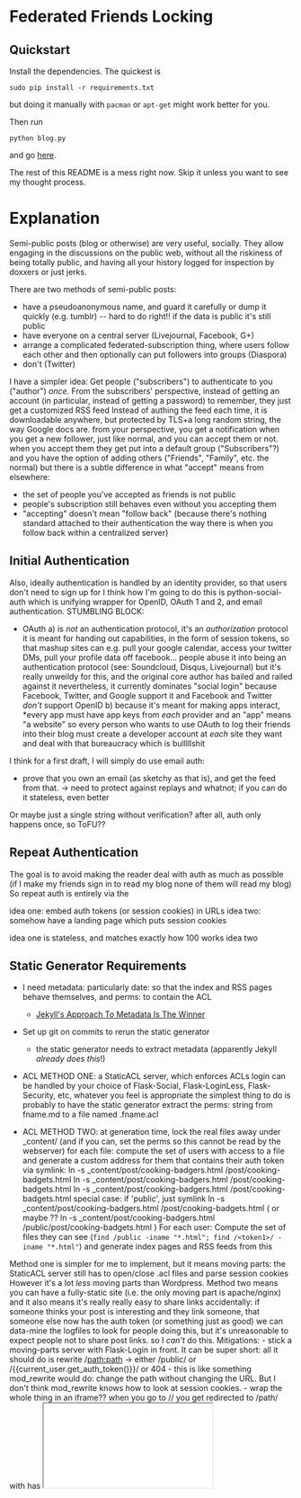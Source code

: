 Federated Friends Locking
=========================


## Quickstart

Install the dependencies. The quickest is
```
sudo pip install -r requirements.txt
```
but doing it manually with `pacman` or `apt-get` might work better for you.

Then run
```
python blog.py
```
and go [here](http://localhost:5000).


The rest of this README is a mess right now. Skip it unless you want to see my thought process.

# Explanation



Semi-public posts (blog or otherwise) are very useful, socially.
They allow engaging in the discussions on the public web,
without all the riskiness of being totally public,
and having all your history logged for inspection by doxxers or just jerks.

There are two methods of semi-public posts:
- have a pseudoanonymous name, and guard it carefully or dump it quickly (e.g. tumblr) -- hard to do right!! if the data is public it's still public
- have everyone on a central server (Livejournal, Facebook, G+)
- arrange a complicated federated-subscription thing, where users follow each other and then optionally can put followers into groups (Diaspora)
- don't (Twitter)

I have a simpler idea:
 Get people ("subscribers") to authenticate to you ("author") *once*.
 From the subscribers' perspective, instead of getting an account (in particular, instead of getting a password) to remember, they just get a customized RSS feed
   Instead of authing the feed each time, it is downloadable anywhere, but protected by TLS+a long random string, the way Google docs are.
 from your perspective, you get a notification when you get a new follower,
 just like normal, and you can accept them or not. when you accept them they get put into a default group ("Subscribers"?) and you have the option of adding others ("Friends", "Family", etc. the normal)
 but there is a subtle difference in what "accept" means from elsewhere:
 - the set of people you've accepted as friends is not public
 - people's subscription still behaves even without you accepting them
 - "accepting" doesn't mean "follow back" (because there's nothing standard attached to their authentication the way there is when you follow back within a centralized server)
 



Initial Authentication
----------------------

Also, ideally authentication is handled by an identity provider, so that users don't need to sign up for 
I think how I'm going to do this is python-social-auth
which is  unifying wrapper for OpenID, OAuth 1 and 2, and email authentication.
 STUMBLING BLOCK:
  - OAuth a) is *not* an authentication protocol, it's an *authorization* protocol
             it is meant for handing out capabilities, in the form of session tokens, so that mashup sites can e.g. pull your google calendar, access your twitter DMs, pull your profile data off facebook...
               people abuse it into being an authentication protocol (see: Soundcloud, Disqus, Livejournal)
               but it's really unweildy for this, and the original core author has bailed and railed against it
               nevertheless, it currently dominates "social login" because Facebook, Twitter, and Google support it and Facebook and Twitter *don't* support OpenID
          b) because it's meant for making apps interact, *every app must have app keys from *each* provider
             and an "app" means "a website"
             so every person who wants to use OAuth to log their friends into their blog must create a developer account at *each* site they want and deal with that bureaucracy
             which is bulllllshit

I think for a first draft, I will simply do use email auth:
- prove that you own an email (as sketchy as that is), and get the feed from that.
   -> need to protect against replays and whatnot; if you can do it stateless, even better

Or maybe just a single string without verification? after all, auth only happens once, so ToFU??


Repeat Authentication
---------------------

The goal is to avoid making the reader deal with auth as much as possible (if I make my friends sign in to read my blog none of them will read my blog)
So repeat auth is entirely via the 

 idea one: embed auth tokens (or session cookies) in URLs
 idea two: somehow have a landing page which puts session cookies 


idea one is stateless, and matches exactly how 100 works
idea two


Static Generator Requirements
-----------------------------

- I need metadata: particularly date: so that the index and RSS pages behave themselves, and perms: to contain the ACL
  -  [Jekyll's Approach To Metadata Is The Winner](http://jekyllrb.com/docs/frontmatter/)
- Set up git on commits to rerun the static generator
  - the static generator needs to extract metadata
    (apparently Jekyll *already does this*!)


- ACL METHOD ONE:  a StaticACL server, which enforces ACLs
    login can be handled by your choice of Flask-Social, Flask-LoginLess, Flask-Security, etc, whatever you feel is appropriate
    the simplest thing to do is probably to have the static generator extract the perms: string from fname.md to a file named .fname.acl
- ACL METHOD TWO:  at generation time, lock the real files away under _content/ (and if you can, set the perms so this cannot be read by the webserver)
   for each file:
     compute the set of users with access to a file and generate a custom address for them that contains their auth token via symlink:
      ln -s _content/post/cooking-badgers.html <token1>/post/cooking-badgets.html
      ln -s _content/post/cooking-badgers.html <token2>/post/cooking-badgets.html
      ln -s _content/post/cooking-badgers.html <token3>/post/cooking-badgets.html
     special case: if 'public', just symlink 
      ln -s _content/post/cooking-badgers.html /post/cooking-badgets.html
     ( or maybe ??
      ln -s _content/post/cooking-badgers.html /public/post/cooking-badgets.html )
   For each user:
     Compute the set of files they can see (`find /public -iname "*.html"; find /<token1>/ -iname "*.html"`)
     and generate index pages and RSS feeds from this

 Method one is simpler for me to implement, but it means moving parts: the StaticACL server still has to open/close .acl files and parse session cookies
   However it's a lot *less* moving parts than Wordpress.
 Method two means you can have a fully-static site (i.e. the only moving part is apache/nginx)
 and it also means it's really really easy to share links accidentally: if someone thinks your post is interesting and they link someone, that someone else now has the auth token (or something just as good)
   we can data-mine the logfiles to look for people doing this, but it's unreasonable to expect people not to share post links. so I *can't* do this.
  Mitigations:
    - stick a moving-parts server with Flask-Login in front. It can be super short: all it should do is rewrite /<path:path> -> either /public/<path> or /{{current_user.get_auth_token()}}/<path> or 404
      - this is like something mod_rewrite would do: change the path without changing the URL. But I don't think mod_rewrite knows how to look at session cookies.
    - wrap the whole thing in an iframe?? when you go to /<token>/<path> you get redirected to /path/ with has <iframe src="/_<token>/<path>">
 hmm
 So the KISS principle here is leaning against Method Two. Initially, it seems like a good idea: make the whole site static and your done. but doing that securely is ..hard. because...TOCTOU?
  but if I invest all the effort to write that code and generate those gazillion files and then I *still* need a webapp server, what's the point?
  
- (it would be nice if my work is reusable for non-static sites too; which is why Flask-ACL is written like it is..)

- I need a web editor (this part is *not* static):
  - trigger a git commit on edits
  - let you look back through the git history of a file
  PlainTextEditor:
   - just edit the raw file in a <textarea>
  MarkdownPostEditor:
    - use a fancy Markdown editor (if javascript is available)
      and metadata widgets like datetime and title(?), and the
      editor should understand metadata how to translate HTML5 widgets <-> YAML metadata.
    - supports attachments ---- getting this smooth is a hard UX problem, because you should be able to drop an image in and then preview the post and *see* the image, which might happen before the image is actually up on the server, so...?)
- To protect the web editor itself, either:
  - attack Flask-Login in front of it (@login_required)
  - simply generate an auth token for yourself and mv editor.html /editor_<token>.html. So then there's no login system needed, you just keep your token private.
     you could even set it up to PGP-email you a new token regularly
  or you can skip the editor entirely and just edit by ssh'ing in (or better: git clone + edit + git push)
  (but I would li
- Adding comments:
  - Add a mini version of the web editor (which is one-way only), that uses the same mechanism of retriggeringyou could trigger a rebuild
 These exist...somewhere
 The web editor is *not* part of the static site (so the static site should be a module, which Flask wants me to call a Blueprint)
  simplest way to deploy


Options:
* Jekyll (the most popular) (in ruby)
* https://github.com/andrejewski/reem (in javascript)


scraps
------

side idea: HTTP auth is broken, both digest and the challenge-response form
 but you could do the same idea but stronger---using hmac-sha2 instead of md5---with a bit of javascript (actually, with sjcl)
 and you could use privnote's trick of hiding a key in the #-mark anchor bit so that browsers never transmit the key
 in detail:
 your key link is site.com/auth/<userid>#<key>
 this page downloads sjcl and some javascript and a challenge string C (e.g. in a cookie), you compute H(k, C), put it in a cookie (which you can do from javascript, right?) and send it back; that cookie is then your auth token
  attacks: if someone can script inject (eg if you're not using HTTPS, or maybe XSS) then they can get the key and relay it to themselves

Really, the problem is the sign in step. That's what I'm trying to eliminate.
 The architectures already in place solve most of this.
 Really what I want
 HTTP auth (Basic and Digest) are no good. Basic auth is a joke --- it transmits the password in the clear
  Digest auth is vulnerable to downgrade attacks (pushing the auth to basic) which
  and it only uses MD5, which is dead, but cannot be removed due to stupid.
 also the UI is super shitty: 

 so basically cookies are better

my third idea is to look at the referrer header: in order to access /<x> you MUST access /<auth>/<x> first, and then
 either I record something in the (internal) Session or
 I reparse the Referer header (I could dig out Flask's route-matching subroutine, but I suspect it's not part of the public API...)

the problem with a cookie it only auths



USEFUL TIP:
 http://flask.pocoo.org/docs/0.10/patterns/appdispatch/
  you can write your app assuming it is single-user only (much simpler!)
  and then use WSGI middleware to generate and route to an app instance per user



I like capabilities because they are novel to me.


(( theme: use itsdangerous to do the syncookies trick: avoid keeping as much state as possible by making the client store it for us. send them base64'd-json with a MAC on the end ))


(( point: make sure not to fail open!! we need to prefer locked to unlocked ))
 maybe the best thing for this is:
  - GET /x first looks for x.locked; if it finds it it checks for a cookie containing base64(("x",timestamp,HMAC(k, ("x", timestamp))) and that timestamp > time.time()
      ((note: the tuples need to be suitable serialized first; struct.pack or pickle or something))
      if these pass, 200 and return the content
      if fail, 403 (or should we 404, so that people can't even get anything by guessing filenames?)
    else, look for x. if this is found, 200 and return it
    if not, 404
    Notice: this fails-closed: if /x.locked and /x exist then the second is ignored (and UX point: warn about these shadowing files at every opportunity)
            and there's no attached ACL list which, if deleted or erased from the file. It's just, is this world readable or not, and if not, a capability protocol.
  

we could wrap a pre-existing blog site in this by proxying: instead of asking the disk for x.locked and x, we ask another webserver for them
but it would be ungainly in other ways: how would you edit the blog posts in the first place?


UX points
--------
- when the private feed URL is handed out, it should be stressed that it is a *private* feed
- each friendslocked post should have a [THIS POST IS FRIENDSLOCKED] header
- links to ways to import it into systems people already use (LJ and tumblr can both syndicate feeds for you)
   (is there an FB syndicator? There seems to be companies that have made FB plugins which will relay RSS to a public facebook page
     e.g. http://www.ilovefreesoftware.com/09/webware/rss-to-twitter-facebook-myspace-linkedin-dlvr-it.html
     but there doesn't seem to obviously be any which take private feed and syndicate it into a facebook feed.
      I could..what... offer to give email notifications?)
- the privacy settings need to be integrated into the post editor. it must be doable at runtime.
  - the choices are "Public" or any set combination of groups (notated with +s and -s); also each subscriber is implicitly in a group of one, so that you can + or - individual people
  - since i don't necessarily want to tie this to any framework, i wonder if there can be and AJAX widget you drop on the post editor that handles this?
- if you could integrate your pre-existing PIM, especially the pre-existing PIM groups



Online Markdown editors:
* (from https://codegeekz.com/markdown-editors-and-tools/)
 the top of the pack seem to be:
 -https://code.google.com/p/pagedown/wiki/PageDown (aka StackEdit)
 -https://oscargodson.github.io/EpicEditor/
 - http://www.codingdrama.com/bootstrap-markdown/ --- has an excellent trick: *any* html tag can become a markdown block
    and can also work around textareas
    which is good for fallback...
   http://markitup.jaysalvat.com/home/ also works on textareas, but bootstrap-markdown looks cleaner
    anyway, basing on a textarea is probably a better plan because then we can design restricted-first
 -Dillinger, but it's too bloated for my taste
 - http://hallojs.org/demo/markdown/
 - https://github.com/cangelis/jquery-markdown
 semi-related: http://dropplets.com/ has beeeeeautiful CSS, but is nothing new elsewhere really



Feed Generators
* feedgenerator - "standalone django.utils.feedgenerator"
  used by pelican



Webmentions
-----------

The webmention spec is a stripped down version of trackbacks.
trackbacks/pingbacks needed an XMLRPC endpoint to handle stuff, which sort of implied a running database and a bunch of boilerplate.

Webmentions are more RESTful
The `protocol http://indiewebcamp.com/webmention-spec` is:
0. there are two URLs: sender and receiver. sender has 'mentioned' (think "commented on" or "reblogged" -- note: requires each comment to have a permalink of its own, which is not that unusual these days, but by no means universal or easy) receiver and wants to notify him.
1. Discovery: sender GETs https://receiver-site/postname and scans the HTML for <link rel="webmention">. If found, the href is taken as the "webmention endpoint".
2. Notification: sender POSTs http://receiver-site/webmention_listener {sender=<sender>, receiver=<receiver>}
3. Verification: receiver (asynchronously) GETs <sender> and scans the HTML for <receiver>.
4. (optional) receiver extracts microformats from the

This system lets anyone make the server hit any URL, simply by telling it lots of false URLs have mentioned one of its posts, which is a bandwidth amplification vuln.

This protocol is simpler on the wire, but it still uses endpoints and it still requires coordination.
If the protocol was *fully* RESTful then it would use the source and target URLs direct
I have a better design:
 Replace 1 and 2 with GET and Referrers:
   the webmention endpoint is *always* the receiver itself
   and notification is sender GETs receiver with `Referrer: sender` 
- This is 100% compatible with all existing systems: you don't need to put up weird POST handlers, and there's no need for discovery because if the receiver doesn't do webmentions it'll just ignore it as if it was any other browser request
- this requires some middleware, or mod_webmention, or something. but that's not unreasonable. the backend server can be entirely static.
 if receiver knows about webmentions, it can at that point spawn a subprocess to check the incoming link for mentions
   and instead of thinking of it as verification, make step 4 non-optional and instead think of the reverse GET as *finding the content*: you don't count it as a webmention unless you discover the mention microformat on the reverse link with a link to you.
 now, using Referrer means that every visitor who follows the link outwards will trigger you to poll again. for example, everyone incoming visitor will make you GET the google search they just came from
   so maybe instead of Referrer, use an X-Webmention: header. That won't be triggered accidentally, still doesn't require

the DDoS prevention issues are identical to those email has had to deal with, though the risk is smaller because nothing gets automatically posted if the attacker gets through
Idea: can the mention be signed? to further reduce DDoS surface?
if you run sender.com how can receiver.com know the mention came from you?
 idea one: just check IP addresses: is the incoming address the same as the server claimed in X-Webmention: (similar to SPF; actually SPF is more restrictive: you have to manually specify in a txt record which servers are which; hmmm. but DNS has multiple)
 idea two: stick a public signature key into DNS and sign the webmention with it (similar to DKIM)


References
==========

* http://indiewebcamp.com/ is a scattered working group of people very much in this direction
  right now they have:
  * a protocol "IndieAuth": 
    on your website's homepage (whatever GET / HTTP/1.1 on port 80/443 gives)
    put 'rel=me' links:
 <ul>
  <li><a href="https://twitter.com/aaronpk" rel="me">@aaronpk on Twitter</a></li>
  <li><a href="https://github.com/aaronpk" rel="me">Github</a></li>
  <li><a href="https://google.com/+aaronpk" rel="me">Google</a></li>
  <li><a href="mailto:me@example.com" rel="me">me@example.com</a></li>
  <li><a href="sms:+15554978477" rel="me">(503) 555-1212</a></li>
</ul>
   each of these hrefs is an identity provider

BUT: IndieAuth requires subscribers to do some work: namely, put this up online
 which means they need to have a domain and a webserver and HTML knowledge
 and also reveal all these identity things publically
 (kinda of cute: you can connect)

  * some principles
  * a bunch of ad hoc software which can syndicate personal blogs to the major services
    * including some Wordpress plugins

 / http://indiewebify.me / indiecert.net


* https://micro.blog/ -- good UI, user-focused. good!
* mastodon! (didn't exist when I started this project)
* BrowserID (aka Mozilla Persona)
* WebID (dead?)
* http://browserauth.net/

* https://www.digitalocean.com/community/tutorials/how-to-structure-large-flask-applications <----- kthx digitalocean :)
* ugh why http://fewstreet.com/2015/01/16/flask-blueprint-templates.html#Inspiration: petnames
# http://www.skyhunter.com/marcs/petnames/IntroPetNames.html
# this isn't quite a petnames system, but it does exploit:
# - linking keys to shorter names
# - storing the mappings decentralized
#

#Inspiration: petnames
# http://www.skyhunter.com/marcs/petnames/IntroPetNames.html
# this isn't quite a petnames system, but it does exploit:
# - linking keys to shorter names
# - storing the mappings decentralized
#




Static Site Generators
* https://github.com/getpelican/pelican/
* Jekyll??
 - comments in Jekyll:
   http://www.hezmatt.org/~mpalmer/blog/2011/07/19/static-comments-in-jekyll.html 
